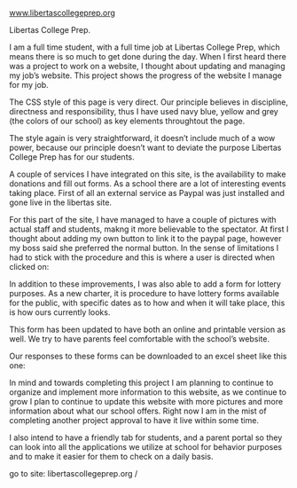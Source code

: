 www.libertascollegeprep.org


Libertas College Prep.

I am a full time student, with a full time job at Libertas College Prep, which means there is so much to get done during the day. When I first heard there was a project to work on a website, I thought about updating and managing my job’s website. 
This project shows the progress of the website I manage for my job.


 

The CSS style of this page is very direct. Our principle believes in discipline, directness and responsibility, thus I have used navy blue, yellow and grey (the colors of our school) as key elements throughtout the page.  


The style  again is very straightforward, it doesn’t include much of a wow power, because our principle doesn’t want to deviate the purpose Libertas College Prep has for our students. 

A couple of services I have integrated on this site, is the availability to make donations and fill out forms. As a school there are a lot of interesting events taking place. First of all  an external  service as Paypal was just installed and gone live in the libertas site.   


For this part of the site, I have managed to have a couple of pictures with actual staff and students, makng it more believable to the spectator.  At first I thought about adding my own button to link it to the paypal page, however my boss said she preferred the normal button. In the sense of limitations I had to stick with the procedure and this is where a user is directed when clicked on:   



In addition to these improvements, I was also able to add a form for lottery purposes. As a new charter, it is procedure to have lottery forms available for the public, with specific dates as to how and when it will take place, this is how ours currently looks.   


This form has been updated to have both an online and printable version as well. We try to have parents feel comfortable with the school’s website.

Our responses to these forms can be downloaded to an excel sheet like this one: 
 


In mind and towards completing this project I am planning to continue to organize and implement more information to this website,  as we continue to grow I plan to continue to update this website with more pictures and more information about what our school offers. Right now I am in the mist of completing another project approval to have it live within some time.  

I also intend to have a friendly tab for students, and a parent portal so they can look into all the applications we utilize at school for behavior purposes and to make it easier for them to check  on a daily basis. 


go to site: libertascollegeprep.org
/ 
